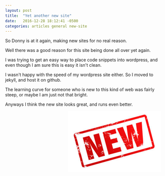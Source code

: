 ```yaml
---
layout: post
title:  "Yet another new site"
date:   2016-12-28 18:12:41 -0500
categories: articles general new-site
---
```


So Donny is at it again, making new sites for no real reason. 

Well there was a good reason for this site being done all over yet again. 

I was trying to get an easy way to place code snippets into wordpress, and even though I am sure this is easy it isn't clean.

I wasn't happy with the speed of my wordpress site either. So I moved to jekyll, and host it on github.

The learning curve for someone who is new to this kind of web was fairly steep, or maybe I am just not that bright. 

Anyways I think the new site looks great, and runs even better. 

<img class="img-responsive" style="float: right;" src="/assets/blog/img/new.jpg">


